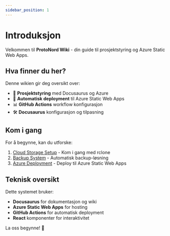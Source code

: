```yaml
---
sidebar_position: 1
---
```


# Introduksjon

Velkommen til **ProtoNord Wiki** - din guide til prosjektstyring og Azure Static Web Apps.

## Hva finner du her?

Denne wikien gir deg oversikt over:

- 📁 **Prosjektstyring** med Docusaurus og Azure
- 🔄 **Automatisk deployment** til Azure Static Web Apps
- 📊 **GitHub Actions** workflow konfigurasjon
- 🛠️ **Docusaurus** konfigurasjon og tilpasning

## Kom i gang

For å begynne, kan du utforske:

1. [Cloud Storage Setup](/docs/cloud-storage) - Kom i gang med rclone
2. [Backup System](/docs/backup-system) - Automatisk backup-løsning  
3. [Azure Deployment](/docs/azure-deployment) - Deploy til Azure Static Web Apps

## Teknisk oversikt

Dette systemet bruker:
- **Docusaurus** for dokumentasjon og wiki
- **Azure Static Web Apps** for hosting
- **GitHub Actions** for automatisk deployment
- **React** komponenter for interaktivitet

La oss begynne! 🚀